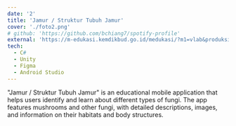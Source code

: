 ```yaml
---
date: '2'
title: 'Jamur / Struktur Tubuh Jamur'
cover: './foto2.png'
# github: 'https://github.com/bchiang7/spotify-profile'
external: 'https://m-edukasi.kemdikbud.go.id/medukasi/?m1=vlab&produksi=2021&kd=ME21VLAB10'
tech:
  - C#
  - Unity 
  - Figma
  - Android Studio
---
```


"Jamur / Struktur Tubuh Jamur" is an educational mobile application that helps users identify and learn about different types of fungi. The app features mushrooms and other fungi, with detailed descriptions, images, and information on their habitats and body structures.
